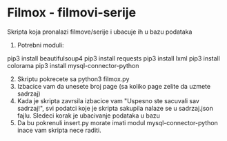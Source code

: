 # Filmox - filmovi-serije

Skripta koja pronalazi filmove/serije i ubacuje ih u bazu podataka

1. Potrebni moduli:

pip3 install beautifulsoup4
pip3 install requests
pip3 install lxml
pip3 install colorama
pip3 install mysql-connector-python

2. Skriptu pokrecete sa python3 filmox.py
3. Izbacice vam da unesete broj page (sa koliko page zelite da uzmete sadrzaj)
4. Kada je skripta zavrsila izbacice vam "Uspesno ste sacuvali sav sadrzaj!", svi podatci koje
je skripta sakupila nalaze se u sadrzaj.json fajlu. Sledeci korak je ubacivanje podataka u bazu
5. Da bu pokrenuli insert.py morate imati modul mysql-connector-python inace vam skripta nece raditi.

